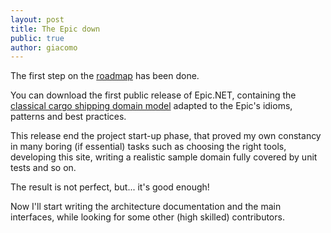 ```yaml
---
layout: post
title: The Epic down
public: true
author: giacomo
---
```


The first step on the [roadmap][1] has been done.

You can download the first public release of Epic.NET, containing the [classical
cargo shipping domain model][2] adapted to the Epic's idioms, patterns and best practices.

This release end the project start-up phase, that proved my own constancy in many
boring (if essential) tasks such as choosing the right tools, developing this site, 
writing a realistic sample domain fully covered by unit tests and so on.

The result is not perfect, but... it's good enough!

Now I'll start writing the architecture documentation and the main interfaces,
while looking for some other (high skilled) contributors.

 [1]: http://epic.tesio.it/roadmap.html "Roadmap"
 [2]: http://dddsample.sourceforge.net/ "DDDSample - demonstrating domain-driven design"
